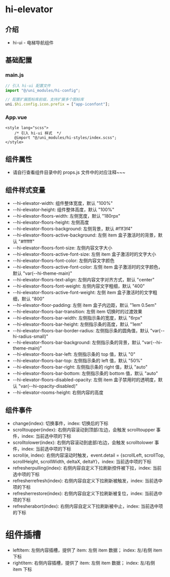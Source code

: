 # hi-elevator

## 介绍

-   hi-ui - 电梯导航组件

## 基础配置

### main.js

```javascript
// 引入 hi-ui 配置文件
import "@/uni_modules/hi-config";

// 配置扩展图标库前缀，支持扩展多个图标库
uni.$hi.config.icon.prefix = ["app-iconfont"];
```

### App.vue

```vue
<style lang="scss">
    /* 引入 hi-ui 样式  */
    @import "@/uni_modules/hi-styles/index.scss";
</style>
```

## 组件属性

-   请自行查看组件目录中的 props.js 文件中的对应注释~~~

## 组件样式变量

-   --hi-elevator-width: 组件整体宽度，默认 "100%"
-   --hi-elevator-height: 组件整体高度，默认 "100%"
-   --hi-elevator-floors-width: 左侧宽度，默认 "180rpx"
-   --hi-elevator-floors-height: 左侧高度
-   --hi-elevator-floors-background: 左侧背景，默认 #f1f3f4"
-   --hi-elevator-floors-active-background: 左侧 item 盒子激活时的背景，默认 "#ffffff"
-   --hi-elevator-floors-font-size: 左侧内容文字大小
-   --hi-elevator-floors-active-font-size: 左侧 item 盒子激活时的文字大小
-   --hi-elevator-floors-font-color: 左侧内容文字颜色
-   --hi-elevator-floors-active-font-color: 左侧 item 盒子激活时的文字颜色，默认 "var(--hi-theme-main)"
-   --hi-elevator-floors-text-align: 左侧内容文字对齐方式，默认 "center"
-   --hi-elevator-floors-font-weight: 左侧内容文字粗细，默认 "400"
-   --hi-elevator-floors-active-font-weight: 左侧 item 盒子激活时的文字粗细，默认 "800"
-   --hi-elevator-floor-padding: 左侧 item 盒子内边距，默认 "1em 0.5em"
-   --hi-elevator-floors-bar-transition: 左侧 item 切换时的过渡效果
-   --hi-elevator-floors-bar-width: 左侧指示条的宽度，默认 "6rpx"
-   --hi-elevator-floors-bar-height: 左侧指示条的高度，默认 "1em"
-   --hi-elevator-floors-bar-border-radius: 左侧指示条的圆角值，默认 "var(--hi-radius-small)"
-   --hi-elevator-floors-bar-background: 左侧指示条的背景，默认 "var(--hi-theme-main)"
-   --hi-elevator-floors-bar-left: 左侧指示条的 top 值，默认 "0"
-   --hi-elevator-floors-bar-top: 左侧指示条的 left 值，默认 "50%"
-   --hi-elevator-floors-bar-right: 左侧指示条的 right 值，默认 "auto"
-   --hi-elevator-floors-bar-bottom: 左侧指示条的 bottom 值，默认 "auto"
-   --hi-elevator-floors-disabled-opacity: 左侧 item 盒子禁用时的透明度，默认 "var(--hi-opacity-disabled)"
-   --hi-elevator-rooms-height: 右侧内容的高度

## 组件事件

-   change(index): 切换事件，index: 切换后的下标
-   scrolltoupper(index): 右侧内容滚动到顶部/左边，会触发 scrolltoupper 事件，index: 当前选中项的下标
-   scrolltolower(index): 右侧内容滚动到底部/右边，会触发 scrolltolower 事件，index: 当前选中项的下标
-   scroll(e, index): 右侧内容滚动时触发，event.detail = {scrollLeft, scrollTop, scrollHeight, scrollWidth, deltaX, deltaY}，index: 当前选中项的下标
-   refresherpulling(index): 右侧内容自定义下拉刷新控件被下拉，index: 当前选中项的下标
-   refresherrefresh(index): 右侧内容自定义下拉刷新被触发，index: 当前选中项的下标
-   refresherrestore(index): 右侧内容自定义下拉刷新被复位，index: 当前选中项的下标
-   refresherabort(index): 右侧内容自定义下拉刷新被中止，index: 当前选中项的下标

# 组件插槽

-   leftItem: 左侧内容插槽，提供了 item: 左侧 item 数据； index: 左/右侧 item 下标
-   rightItem: 右侧内容插槽，提供了 item: 左侧 item 数据； index: 左/右侧 item 下标
